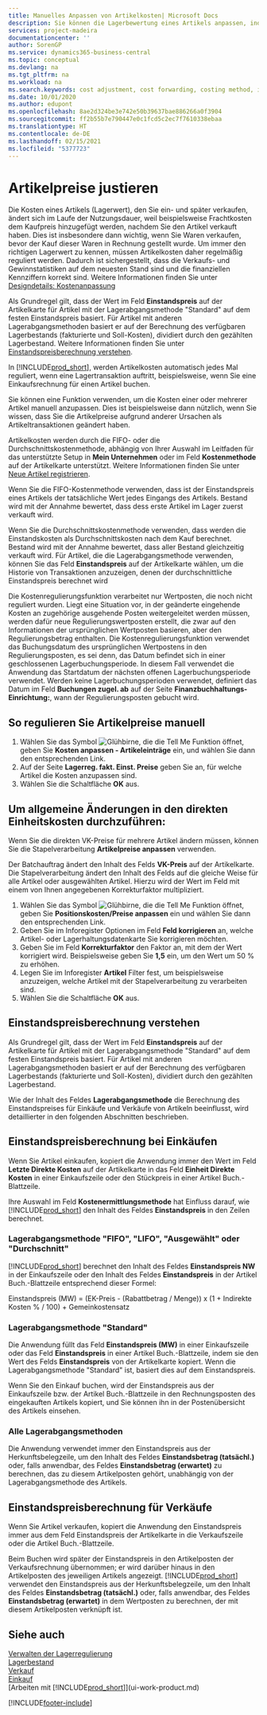 ```yaml
---
title: Manuelles Anpassen von Artikelkosten| Microsoft Docs
description: Sie können die Lagerbewertung eines Artikels anpassen, indem Sie die FIFO. oder " Standard "oder Durchschnittskostenmethode anwenden, z. B. wenn Artikelkosten für Gründe, die keine Transaktionen betreffen, ändern.
services: project-madeira
documentationcenter: ''
author: SorenGP
ms.service: dynamics365-business-central
ms.topic: conceptual
ms.devlang: na
ms.tgt_pltfrm: na
ms.workload: na
ms.search.keywords: cost adjustment, cost forwarding, costing method, inventory valuation, costing
ms.date: 10/01/2020
ms.author: edupont
ms.openlocfilehash: 8ae2d324be3e742e50b39637bae886266a0f3904
ms.sourcegitcommit: ff2b55b7e790447e0c1fcd5c2ec7f7610338ebaa
ms.translationtype: HT
ms.contentlocale: de-DE
ms.lasthandoff: 02/15/2021
ms.locfileid: "5377723"
---
```

# <a name="adjust-item-costs"></a>Artikelpreise justieren
Die Kosten eines Artikels (Lagerwert), den Sie ein- und später verkaufen, ändert sich im Laufe der Nutzungsdauer, weil beispielsweise Frachtkosten dem Kaufpreis hinzugefügt werden, nachdem Sie den Artikel verkauft haben. Dies ist insbesondere dann wichtig, wenn Sie Waren verkaufen, bevor der Kauf dieser Waren in Rechnung gestellt wurde. Um immer den richtigen Lagerwert zu kennen, müssen Artikelkosten daher regelmäßig reguliert werden. Dadurch ist sichergestellt, dass die Verkaufs- und Gewinnstatistiken auf dem neuesten Stand sind und die finanziellen Kennziffern korrekt sind. Weitere Informationen finden Sie unter [Designdetails: Kostenanpassung](design-details-cost-adjustment.md)

Als Grundregel gilt, dass der Wert im Feld **Einstandspreis** auf der Artikelkarte für Artikel mit der Lagerabgangsmethode "Standard" auf dem festen Einstandspreis basiert. Für Artikel mit anderen Lagerabgangsmethoden basiert er auf der Berechnung des verfügbaren Lagerbestands (fakturierte und Soll-Kosten), dividiert durch den gezählten Lagerbestand. Weitere Informationen finden Sie unter [Einstandspreisberechnung verstehen](inventory-how-adjust-item-costs.md#understanding-unit-cost-calculation).

In [!INCLUDE[prod_short](includes/prod_short.md)], werden Artikelkosten automatisch jedes Mal reguliert, wenn eine Lagertransaktion auftritt, beispielsweise, wenn Sie eine Einkaufsrechnung für einen Artikel buchen.

Sie können eine Funktion verwenden, um die Kosten einer oder mehrerer Artikel manuell anzupassen. Dies ist beispielsweise dann nützlich, wenn Sie wissen, dass Sie die Artikelpreise aufgrund anderer Ursachen als Artikeltransaktionen geändert haben.

Artikelkosten werden durch die FIFO- oder die Durchschnittskostenmethode, abhängig von Ihrer Auswahl im Leitfaden für das unterstützte Setup in **Mein Unternehmen** oder im Feld **Kostenmethode** auf der Artikelkarte unterstützt. Weitere Informationen finden Sie unter [Neue Artikel registrieren](inventory-how-register-new-items.md).  

Wenn Sie die FIFO-Kostenmethode verwenden, dass ist der Einstandspreis eines Artikels der tatsächliche Wert jedes Eingangs des Artikels. Bestand wird mit der Annahme bewertet, dass dess erste Artikel im Lager zuerst verkauft wird.

Wenn Sie die Durchschnittskostenmethode verwenden, dass werden die Einstandskosten als Durchschnittskosten nach dem Kauf berechnet. Bestand wird mit der Annahme bewertet, dass aller Bestand gleichzeitig verkauft wird. Für Artikel, die die Lagerabgangsmethode verwenden, können Sie das Feld **Einstandspreis** auf der Artikelkarte wählen, um die Historie von Transaktionen anzuzeigen, denen der durchschnittliche Einstandspreis berechnet wird

Die Kostenregulierungsfunktion verarbeitet nur Wertposten, die noch nicht reguliert wurden. Liegt eine Situation vor, in der geänderte eingehende Kosten an zugehörige ausgehende Posten weitergeleitet werden müssen, werden dafür neue Regulierungswertposten erstellt, die zwar auf den Informationen der ursprünglichen Wertposten basieren, aber den Regulierungsbetrag enthalten. Die Kostenregulierungsfunktion verwendet das Buchungsdatum des ursprünglichen Wertpostens in den Regulierungsposten, es sei denn, das Datum befindet sich in einer geschlossenen Lagerbuchungsperiode. In diesem Fall verwendet die Anwendung das Startdatum der nächsten offenen Lagerbuchungsperiode verwendet. Werden keine Lagerbuchungsperioden verwendet, definiert das Datum im Feld **Buchungen zugel. ab** auf der Seite **Finanzbuchhaltungs-Einrichtung:**, wann der Regulierungsposten gebucht wird.

## <a name="to-adjust-item-costs-manually"></a>So regulieren Sie Artikelpreise manuell
1. Wählen Sie das Symbol ![Glühbirne, die die Tell Me Funktion öffnet](media/ui-search/search_small.png "Was möchten Sie tun?"), geben Sie **Kosten anpassen - Artikeleinträge** ein, und wählen Sie dann den entsprechenden Link.
2. Auf der Seite **Lagerreg. fakt. Einst. Preise** geben Sie an, für welche Artikel die Kosten anzupassen sind.
3. Wählen Sie die Schaltfläche **OK** aus.

## <a name="to-make-general-changes-in-the-direct-unit-cost"></a>Um allgemeine Änderungen in den direkten Einheitskosten durchzuführen:
Wenn Sie die direkten VK-Preise für mehrere Artikel ändern müssen, können Sie die Stapelverarbeitung **Artikelpreise anpassen** verwenden.  

 Der Batchauftrag ändert den Inhalt des Felds **VK-Preis** auf der Artikelkarte. Die Stapelverarbeitung ändert den Inhalt des Felds auf die gleiche Weise für alle Artikel oder ausgewählten Artikel. Hierzu wird der Wert im Feld mit einem von Ihnen angegebenen Korrekturfaktor multipliziert.  

1. Wählen Sie das Symbol ![Glühbirne, die die Tell Me Funktion öffnet](media/ui-search/search_small.png "Was möchten Sie tun?"), geben Sie **Positionskosten/Preise anpassen** ein und wählen Sie dann den entsprechenden Link.  
2. Geben Sie im Inforegister Optionen im Feld **Feld korrigieren** an, welche Artikel- oder Lagerhaltungsdatenkarte Sie korrigieren möchten.  
3. Geben Sie im Feld **Korrekturfaktor** den Faktor an, mit dem der Wert korrigiert wird. Beispielsweise geben Sie **1,5** ein, um den Wert um 50 % zu erhöhen.  
4. Legen Sie im Inforegister **Artikel** Filter fest, um beispielsweise anzuzeigen, welche Artikel mit der Stapelverarbeitung zu verarbeiten sind.  
5. Wählen Sie die Schaltfläche **OK** aus.  

## <a name="understanding-unit-cost-calculation"></a>Einstandspreisberechnung verstehen
Als Grundregel gilt, dass der Wert im Feld **Einstandspreis** auf der Artikelkarte für Artikel mit der Lagerabgangsmethode "Standard" auf dem festen Einstandspreis basiert. Für Artikel mit anderen Lagerabgangsmethoden basiert er auf der Berechnung des verfügbaren Lagerbestands (fakturierte und Soll-Kosten), dividiert durch den gezählten Lagerbestand.  

 Wie der Inhalt des Feldes **Lagerabgangsmethode** die Berechnung des Einstandspreises für Einkäufe und Verkäufe von Artikeln beeinflusst, wird detaillierter in den folgenden Abschnitten beschrieben.  

## <a name="unit-cost-calculation-for-purchases"></a>Einstandspreisberechnung bei Einkäufen  
 Wenn Sie Artikel einkaufen, kopiert die Anwendung immer den Wert im Feld **Letzte Direkte Kosten** auf der Artikelkarte in das Feld **Einheit Direkte Kosten** in einer Einkaufszeile oder den Stückpreis in einer Artikel Buch.-Blattzeile.  

 Ihre Auswahl im Feld **Kostenermittlungsmethode** hat Einfluss darauf, wie [!INCLUDE[prod_short](includes/prod_short.md)] den Inhalt des Feldes **Einstandspreis** in den Zeilen berechnet.  

### <a name="costing-method-fifo-lifo-specific-or-average"></a>Lagerabgangsmethode "FIFO", "LIFO", "Ausgewählt" oder "Durchschnitt"  
 [!INCLUDE[prod_short](includes/prod_short.md)] berechnet den Inhalt des Feldes **Einstandspreis NW** in der Einkaufszeile oder den Inhalt des Feldes **Einstandspreis** in der Artikel Buch.-Blattzeile entsprechend dieser Formel:  

 Einstandspreis (MW) = (EK-Preis - (Rabattbetrag / Menge)) x (1 + Indirekte Kosten % / 100) + Gemeinkostensatz  

### <a name="costing-method-standard"></a>Lagerabgangsmethode "Standard"  
 Die Anwendung füllt das Feld **Einstandspreis (MW)** in einer Einkaufszeile oder das Feld **Einstandspreis** in einer Artikel Buch.-Blattzeile, indem sie den Wert des Felds **Einstandspreis** von der Artikelkarte kopiert. Wenn die Lagerabgangsmethode "Standard" ist, basiert dies auf dem Einstandspreis.  

 Wenn Sie den Einkauf buchen, wird der Einstandspreis aus der Einkaufszeile bzw. der Artikel Buch.-Blattzeile in den Rechnungsposten des eingekauften Artikels kopiert, und Sie können ihn in der Postenübersicht des Artikels einsehen.  

### <a name="all-costing-methods"></a>Alle Lagerabgangsmethoden  
 Die Anwendung verwendet immer den Einstandspreis aus der Herkunftsbelegzeile, um den Inhalt des Feldes **Einstandsbetrag (tatsächl.)** oder, falls anwendbar, des Feldes **Einstandsbetrag (erwartet)** zu berechnen, das zu diesem Artikelposten gehört, unabhängig von der Lagerabgangsmethode des Artikels.  

## <a name="unit-cost-calculation-for-sales"></a>Einstandspreisberechnung für Verkäufe  
 Wenn Sie Artikel verkaufen, kopiert die Anwendung den Einstandspreis immer aus dem Feld Einstandspreis der Artikelkarte in die Verkaufszeile oder die Artikel Buch.-Blattzeile.  

 Beim Buchen wird später der Einstandspreis in den Artikelposten der Verkaufsrechnung übernommen; er wird darüber hinaus in den Artikelposten des jeweiligen Artikels angezeigt. [!INCLUDE[prod_short](includes/prod_short.md)] verwendet den Einstandspreis aus der Herkunftsbelegzeile, um den Inhalt des Feldes **Einstandsbetrag (tatsächl.)** oder, falls anwendbar, des Feldes **Einstandsbetrag (erwartet)** in dem Wertposten zu berechnen, der mit diesem Artikelposten verknüpft ist.  

## <a name="see-also"></a>Siehe auch
[Verwalten der Lagerregulierung](finance-manage-inventory-costs.md)  
[Lagerbestand](inventory-manage-inventory.md)  
[Verkauf](sales-manage-sales.md)  
[Einkauf](purchasing-manage-purchasing.md)  
[Arbeiten mit [!INCLUDE[prod_short](includes/prod_short.md)]](ui-work-product.md)


[!INCLUDE[footer-include](includes/footer-banner.md)]